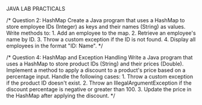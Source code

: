 JAVA LAB PRACTICALS

/* Question 2: HashMap 
Create a Java program that uses a HashMap to store employee IDs (Integer) as keys and their names (String) as values. 
Write methods to: 
    1. Add an employee to the map. 
    2. Retrieve an employee's name by ID. 
    3. Throw a custom exception if the ID is not found. 
    4. Display all employees in the format "ID: Name". 
*/


/*
Question 4: HashMap and Exception Handling 
Write a Java program that uses a HashMap to store product IDs (String) and their prices (Double). 
Implement a method to apply a discount to a product's price based on a percentage input. 
Handle the following cases: 
    1. Throw a custom exception if the product ID doesn't exist. 
    2. Throw an IllegalArgumentException if the discount percentage is negative or greater than 100. 
    3. Update the price in the HashMap after applying the discount.
*/
